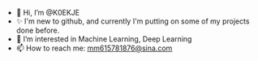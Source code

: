 - 👋 Hi, I’m @K0EKJE
- ✨ I'm new to github, and currently I'm putting on some of my projects done before. 
- 👀 I’m interested in Machine Learning, Deep Learning
- 📫 How to reach me: mm615781876@sina.com

<!---
K0EKJE/K0EKJE is a ✨ special ✨ repository because its `README.md` (this file) appears on your GitHub profile.
You can click the Preview link to take a look at your changes.
--->
